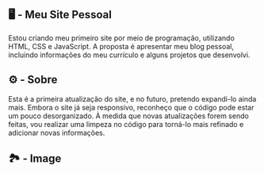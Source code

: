<h2>🖥 - Meu Site Pessoal </h2>
<p>Estou criando meu primeiro site por meio de programação, utilizando HTML, CSS e JavaScript. A proposta é apresentar meu blog pessoal, incluindo informações do meu currículo e alguns projetos que desenvolvi.</p>

<h2>⚙️ - Sobre </h2>
<p>Esta é a primeira atualização do site, e no futuro, pretendo expandi-lo ainda mais. Embora o site já seja responsivo, reconheço que o código pode estar um pouco desorganizado. À medida que novas atualizações forem sendo feitas, vou realizar uma limpeza no código para torná-lo mais refinado e adicionar novas informações.</p>

<h2>🏞️ - Image </h2>
